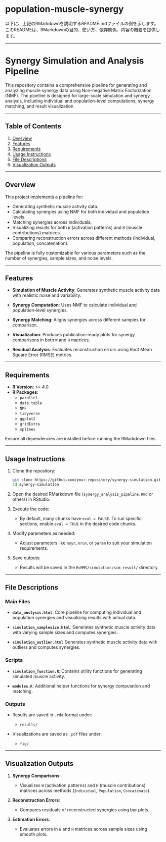 # population-muscle-synergy

以下に、上記のRMarkdownを説明するREADME.mdファイルの例を示します。このREADMEは、RMarkdownの目的、使い方、依存関係、内容の概要を提供します。

---

# Synergy Simulation and Analysis Pipeline

This repository contains a comprehensive pipeline for generating and analyzing muscle synergy data using Non-negative Matrix Factorization (NMF). The pipeline is designed for large-scale simulation and synergy analysis, including individual and population-level computations, synergy matching, and result visualization.

---

## Table of Contents

1. [Overview](#overview)
2. [Features](#features)
3. [Requirements](#requirements)
4. [Usage Instructions](#usage-instructions)
5. [File Descriptions](#file-descriptions)
6. [Visualization Outputs](#visualization-outputs)

---

## Overview

This project implements a pipeline for:
- Generating synthetic muscle activity data.
- Calculating synergies using NMF for both individual and population levels.
- Matching synergies across individuals.
- Visualizing results for both `W` (activation patterns) and `H` (muscle contributions) matrices.
- Comparing reconstruction errors across different methods (individual, population, concatenation).

The pipeline is fully customizable for various parameters such as the number of synergies, sample sizes, and noise levels.

---

## Features

- **Simulation of Muscle Activity**:
  Generates synthetic muscle activity data with realistic noise and variability.
  
- **Synergy Computation**:
  Uses NMF to calculate individual and population-level synergies.

- **Synergy Matching**:
  Aligns synergies across different samples for comparison.

- **Visualization**:
  Produces publication-ready plots for synergy comparisons in both `W` and `H` matrices.

- **Residual Analysis**:
  Evaluates reconstruction errors using Root Mean Square Error (RMSE) metrics.

---

## Requirements

- **R Version**: >= 4.0
- **R Packages**:
  - `parallel`
  - `data.table`
  - `NMF`
  - `tidyverse`
  - `ggplot2`
  - `gridExtra`
  - `splines`

Ensure all dependencies are installed before running the RMarkdown files.

---

## Usage Instructions

1. Clone the repository:
   ```bash
   git clone https://github.com/your-repository/synergy-simulation.git
   cd synergy-simulation
   ```

2. Open the desired RMarkdown file (`synergy_analysis_pipeline.Rmd` or others) in RStudio.

3. Execute the code:
   - By default, many chunks have `eval = FALSE`. To run specific sections, enable `eval = TRUE` in the desired code chunks.

4. Modify parameters as needed:
   - Adjust parameters like `nsyn`, `nrun`, or `param` to suit your simulation requirements.

5. Save outputs:
   - Results will be saved in the `RoMMS/simulation/sim_result/` directory.

---

## File Descriptions

### Main Files

- **`data_anslysis.html`**:
  Core pipeline for computing individual and population synergies and visualizing results with actual data.

- **`simulation_samplesize.html`**:
  Generates synthetic muscle activity data with varying sample sizes and computes synergies.

- **`simulation_outlier.html`**
  Generates synthetic muscle activity data with outliers and computes synergies.
  
### Scripts

- **`simulation_function.R`**:
  Contains utility functions for generating simulated muscle activity.

- **`modules.R`**:
  Additional helper functions for synergy computation and matching.

### Outputs

- Results are saved in `.rda` format under:
  - `results/`

- Visualizations are saved as `.pdf` files under:
  - `fig/`

---

## Visualization Outputs

1. **Synergy Comparisons**:
   - Visualizes `W` (activation patterns) and `H` (muscle contributions) matrices across methods (`Individual`, `Population`, `Concatenate`).

2. **Reconstruction Errors**:
   - Compares residuals of reconstructed synergies using bar plots.

3. **Estimation Errors**:
   - Evaluates errors in `W` and `H` matrices across sample sizes using smooth plots.
